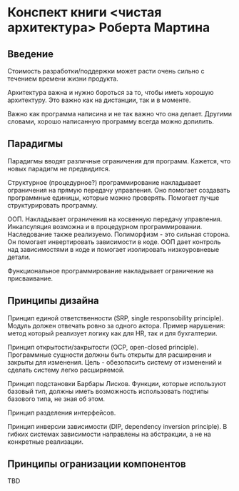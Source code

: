 # Конспект книги <чистая архитектура> Роберта Мартина

## Введение

Стоимость разработки/поддержки может расти очень сильно с течением времени жизни продукта.

Архитектура важна и нужно бороться за то, чтобы иметь хорошую архитектуру. Это важно как на дистанции, так и в моменте.

Важно как программа написина и не так важно что она делает. Другими словами, хорошо написанную программу всегда можно допилить.

## Парадигмы

Парадигмы вводят различные ограничения для программ. Кажется, что новых парадигм не предвидится.

Структурное (процедурное?) программирование накладывает ограничения на прямую передачу управления. Оно помогает создавать программные единицы, которые можно проверять. Помогает лучше структурировать программу.

ООП. Накладывает ограничения на косвенную передачу управления. Инкапсуляция возможна и в процедурном программировании. Наследование также реализуемо. Полиморфизм - это сильная сторона. Он помогает инвертировать зависимости в коде. ООП дает контроль над зависимостями в коде и помогает изолировать низкоуровневые детали.

Функциональное программирование накладывает ограничение на присваивание.

## Принципы дизайна

Принцип единой ответственности (SRP, single responsobility principle). Модуль должен отвечать ровно за одного актора. Пример нарушения: метод который реализует логику как для HR, так и для бухгалтерии. 

Принцип открытости/закрытости (OCP, open-closed principle). Программные сущности должны быть открыты для расширения и закрыты для изменения. Цель - обезопасить систему от изменений и сделать систему легко расширяемой.

Принцип подстановки Барбары Лисков. Функции, которые используют базовый тип, должны иметь возможность использовать подтипы базового типа, не зная об этом.

Принцип разделения интерфейсов.

Принцип инверсии зависимости (DIP, dependency inversion principle). В гибких системах зависимости направлены на абстракции, а не на конкретные реализации.

## Принципы огранизации компонентов

TBD
